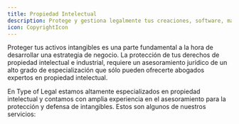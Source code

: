 ```yaml
---
title: Propiedad Intelectual
description: Protege y gestiona legalmente tus creaciones, software, marcas o contenidos digitales con contratos adecuados y asesoría frente a posibles infracciones.
icon: CopyrightIcon
---
```

Proteger tus activos intangibles es una parte fundamental a la hora de desarrollar una estrategia de negocio. La protección de tus derechos de propiedad intelectual e industrial, requiere un asesoramiento jurídico de un alto grado de especialización que sólo pueden ofrecerte abogados expertos en  propiedad intelectual.

En Type of Legal estamos altamente especializados en propiedad intelectual y contamos con amplia experiencia en el asesoramiento para la protección y defensa de intangibles. Estos son algunos de nuestros servicios: